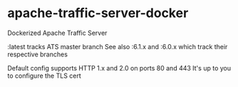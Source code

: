 # apache-traffic-server-docker
Dockerized Apache Traffic Server

:latest tracks ATS master branch
See also :6.1.x and :6.0.x which track their respective branches

Default config supports HTTP 1.x and 2.0 on ports 80 and 443
It's up to you to configure the TLS cert
